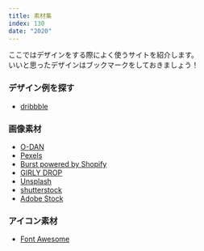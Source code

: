 ```yaml
---
title: 素材集
index: 130
date: "2020"
---
```


ここではデザインをする際によく使うサイトを紹介します。  
いいと思ったデザインはブックマークをしておきましょう！

### デザイン例を探す

- [dribbble](https://dribbble.com/)

### 画像素材

- [O-DAN](https://o-dan.net/ja/)
- [Pexels](https://pexels.com/ja-jp/)
- [Burst powered by Shopify](https://burst.shopify.com)
- [GIRLY DROP](https://girlydrop.com)
- [Unsplash](https://unsplash.com/)
- [shutterstock](https://www.shutterstock.com/)
- [Adobe Stock](https://stock.adobe.com/jp/)

### アイコン素材

- [Font Awesome](https://fontawesome.com/icons?d=gallery)
